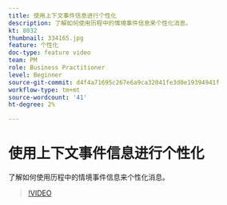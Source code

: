 ```yaml
---
title: 使用上下文事件信息进行个性化
description: 了解如何使用历程中的情境事件信息来个性化消息。
kt: 8032
thumbnail: 334165.jpg
feature: 个性化
doc-type: feature video
team: PM
role: Business Practitioner
level: Beginner
source-git-commit: d4f4a71695c267e6a9ca32041fe3d0e19394941f
workflow-type: tm+mt
source-wordcount: '41'
ht-degree: 2%

---
```



# 使用上下文事件信息进行个性化

了解如何使用历程中的情境事件信息来个性化消息。

>[!VIDEO](https://video.tv.adobe.com/v/334165?quality=12)


